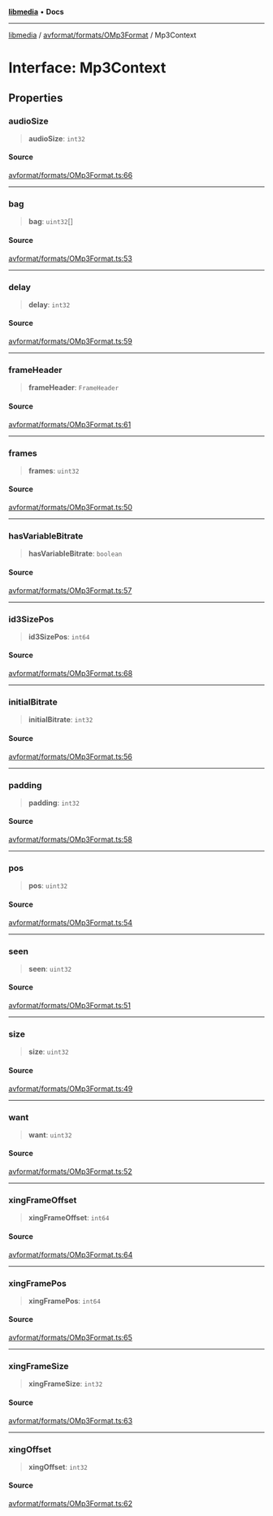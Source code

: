 [**libmedia**](../../../../README.md) • **Docs**

***

[libmedia](../../../../README.md) / [avformat/formats/OMp3Format](../README.md) / Mp3Context

# Interface: Mp3Context

## Properties

### audioSize

> **audioSize**: `int32`

#### Source

[avformat/formats/OMp3Format.ts:66](https://github.com/zhaohappy/libmedia/blob/87bf8029d8be58d5035a3f4dc7037c25d1ac371b/src/avformat/formats/OMp3Format.ts#L66)

***

### bag

> **bag**: `uint32`[]

#### Source

[avformat/formats/OMp3Format.ts:53](https://github.com/zhaohappy/libmedia/blob/87bf8029d8be58d5035a3f4dc7037c25d1ac371b/src/avformat/formats/OMp3Format.ts#L53)

***

### delay

> **delay**: `int32`

#### Source

[avformat/formats/OMp3Format.ts:59](https://github.com/zhaohappy/libmedia/blob/87bf8029d8be58d5035a3f4dc7037c25d1ac371b/src/avformat/formats/OMp3Format.ts#L59)

***

### frameHeader

> **frameHeader**: `FrameHeader`

#### Source

[avformat/formats/OMp3Format.ts:61](https://github.com/zhaohappy/libmedia/blob/87bf8029d8be58d5035a3f4dc7037c25d1ac371b/src/avformat/formats/OMp3Format.ts#L61)

***

### frames

> **frames**: `uint32`

#### Source

[avformat/formats/OMp3Format.ts:50](https://github.com/zhaohappy/libmedia/blob/87bf8029d8be58d5035a3f4dc7037c25d1ac371b/src/avformat/formats/OMp3Format.ts#L50)

***

### hasVariableBitrate

> **hasVariableBitrate**: `boolean`

#### Source

[avformat/formats/OMp3Format.ts:57](https://github.com/zhaohappy/libmedia/blob/87bf8029d8be58d5035a3f4dc7037c25d1ac371b/src/avformat/formats/OMp3Format.ts#L57)

***

### id3SizePos

> **id3SizePos**: `int64`

#### Source

[avformat/formats/OMp3Format.ts:68](https://github.com/zhaohappy/libmedia/blob/87bf8029d8be58d5035a3f4dc7037c25d1ac371b/src/avformat/formats/OMp3Format.ts#L68)

***

### initialBitrate

> **initialBitrate**: `int32`

#### Source

[avformat/formats/OMp3Format.ts:56](https://github.com/zhaohappy/libmedia/blob/87bf8029d8be58d5035a3f4dc7037c25d1ac371b/src/avformat/formats/OMp3Format.ts#L56)

***

### padding

> **padding**: `int32`

#### Source

[avformat/formats/OMp3Format.ts:58](https://github.com/zhaohappy/libmedia/blob/87bf8029d8be58d5035a3f4dc7037c25d1ac371b/src/avformat/formats/OMp3Format.ts#L58)

***

### pos

> **pos**: `uint32`

#### Source

[avformat/formats/OMp3Format.ts:54](https://github.com/zhaohappy/libmedia/blob/87bf8029d8be58d5035a3f4dc7037c25d1ac371b/src/avformat/formats/OMp3Format.ts#L54)

***

### seen

> **seen**: `uint32`

#### Source

[avformat/formats/OMp3Format.ts:51](https://github.com/zhaohappy/libmedia/blob/87bf8029d8be58d5035a3f4dc7037c25d1ac371b/src/avformat/formats/OMp3Format.ts#L51)

***

### size

> **size**: `uint32`

#### Source

[avformat/formats/OMp3Format.ts:49](https://github.com/zhaohappy/libmedia/blob/87bf8029d8be58d5035a3f4dc7037c25d1ac371b/src/avformat/formats/OMp3Format.ts#L49)

***

### want

> **want**: `uint32`

#### Source

[avformat/formats/OMp3Format.ts:52](https://github.com/zhaohappy/libmedia/blob/87bf8029d8be58d5035a3f4dc7037c25d1ac371b/src/avformat/formats/OMp3Format.ts#L52)

***

### xingFrameOffset

> **xingFrameOffset**: `int64`

#### Source

[avformat/formats/OMp3Format.ts:64](https://github.com/zhaohappy/libmedia/blob/87bf8029d8be58d5035a3f4dc7037c25d1ac371b/src/avformat/formats/OMp3Format.ts#L64)

***

### xingFramePos

> **xingFramePos**: `int64`

#### Source

[avformat/formats/OMp3Format.ts:65](https://github.com/zhaohappy/libmedia/blob/87bf8029d8be58d5035a3f4dc7037c25d1ac371b/src/avformat/formats/OMp3Format.ts#L65)

***

### xingFrameSize

> **xingFrameSize**: `int32`

#### Source

[avformat/formats/OMp3Format.ts:63](https://github.com/zhaohappy/libmedia/blob/87bf8029d8be58d5035a3f4dc7037c25d1ac371b/src/avformat/formats/OMp3Format.ts#L63)

***

### xingOffset

> **xingOffset**: `int32`

#### Source

[avformat/formats/OMp3Format.ts:62](https://github.com/zhaohappy/libmedia/blob/87bf8029d8be58d5035a3f4dc7037c25d1ac371b/src/avformat/formats/OMp3Format.ts#L62)
